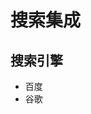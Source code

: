 <!--
 * @Date: 2022-11-17 19:24:36
 * @Author: liting luz.liting@gmail.com
 * @LastEditors: liting luz.liting@gmail.com
 * @LastEditTime: 2023-01-08 01:39:09
 * @FilePath: /search/README.md
-->

# 搜索集成

## 搜索引擎

- 百度
- 谷歌
